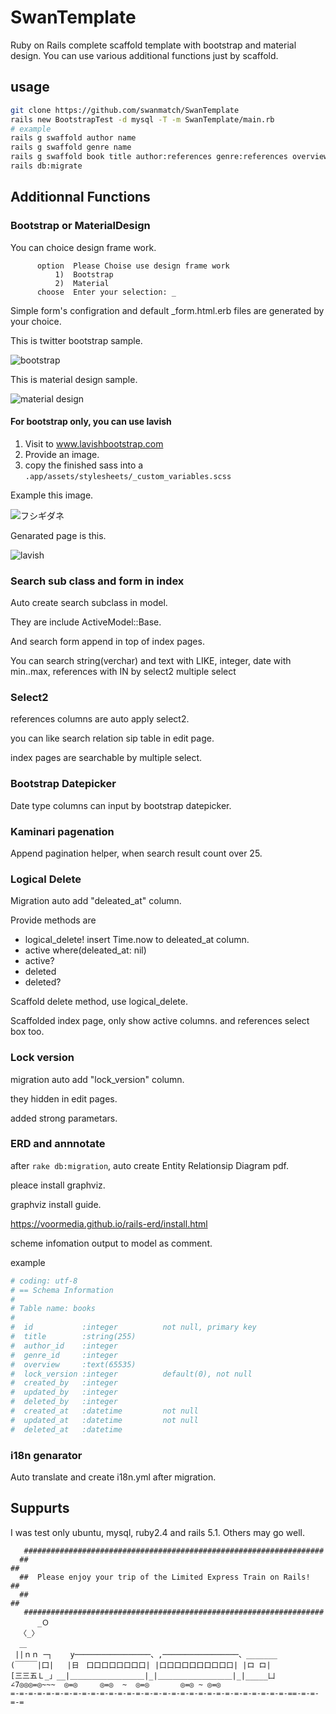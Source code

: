 # SwanTemplate
Ruby on Rails complete scaffold template with bootstrap and material design.
You can use various additional functions just by scaffold.

## usage

```sh
git clone https://github.com/swanmatch/SwanTemplate
rails new BootstrapTest -d mysql -T -m SwanTemplate/main.rb
# example 
rails g swaffold author name
rails g swaffold genre name
rails g swaffold book title author:references genre:references overview:text 
rails db:migrate
```


## Additionnal Functions

### Bootstrap or MaterialDesign

You can choice design frame work.
```
      option  Please Choise use design frame work
          1)  Bootstrap
          2)  Material
      choose  Enter your selection: _
```
Simple form's configration and default _form.html.erb files are generated by your choice.

This is twitter bootstrap sample.

![bootstrap](https://raw.githubusercontent.com/swanmatch/images/master/SwanTemplate/swaffold.png)

This is material design sample.

![material design](https://raw.githubusercontent.com/swanmatch/images/master/SwanTemplate/material.png)


#### For bootstrap only, you can use lavish

1. Visit to www.lavishbootstrap.com
2. Provide an image.
3. copy the finished sass into a `.app/assets/stylesheets/_custom_variables.scss`

Example this image.

![フシギダネ](https://www.pokemon.jp/zukan/images/l/ff08ec6198db300abc91e69605469427.png)


Genarated page is this.

![lavish](https://raw.githubusercontent.com/swanmatch/images/master/SwanTemplate/fushigidane.png)


### Search sub class and form in index

Auto create search subclass in model.

They are include ActiveModel::Base.

And search form append in top of index pages.

You can search string(verchar) and text with LIKE,
integer, date with min..max,
references with IN by select2 multiple select


### Select2

references columns are auto apply select2.

you can like search relation sip table in edit page.

index pages are searchable by multiple select.


### Bootstrap Datepicker

Date type columns can input by bootstrap datepicker.


### Kaminari pagenation

Append pagination helper,
when search result count over 25.


### Logical Delete

Migration auto add "deleated_at" column.

Provide methods are
* logical_delete!
  insert Time.now to deleated_at column. 
* active
  where(deleated_at: nil)
* active?
* deleted
* deleted?

Scaffold delete method,
use logical_delete.

Scaffolded index page,
only show active columns.
and references select box too.


### Lock version

migration auto add "lock_version" column.

they hidden in edit pages.

added strong parametars.


### ERD and annnotate

after `rake db:migration`,
auto create Entity Relationsip Diagram pdf.

pleace install graphviz.

graphviz install guide.

https://voormedia.github.io/rails-erd/install.html

scheme infomation output to model as comment.

example
```ruby
# coding: utf-8
# == Schema Information
#
# Table name: books
#
#  id           :integer          not null, primary key
#  title        :string(255)
#  author_id    :integer
#  genre_id     :integer
#  overview     :text(65535)
#  lock_version :integer          default(0), not null
#  created_by   :integer
#  updated_by   :integer
#  deleted_by   :integer
#  created_at   :datetime         not null
#  updated_at   :datetime         not null
#  deleted_at   :datetime
```

### i18n genarator

Auto translate and create i18n.yml after migration.


## Suppurts

I was test only ubuntu, mysql, ruby2.4 and rails 5.1.
Others may go well.


```
   ###################################################################
  ##                                                                 ##
  ##  Please enjoy your trip of the Limited Express Train on Rails!  ##
  ##                                                                 ##
   ###################################################################
      _Ｏ
  〈_〉
  ＿
 ||ｎｎ ─┐    y─────────────────、,─────────────────、_______
(￣￣￣|囗|   |日　口口口口口口口口| |口口口口口口口口口口| |ロ ロ|
[三三五Ｌ_」__|＿＿＿＿＿＿＿＿＿＿|_|＿＿＿＿＿＿＿＿＿＿|_|_____凵
∠7◎◎◎=◎~~~  ◎=◎     ◎=◎  ~  ◎=◎       ◎=◎ ~ ◎=◎
=-=-=-=-=-=-=-=-=-=-=-=-=-=-=-=-=-=-=-=-=-=-=-=-=-=-=-=-=-=-=-==-=-=-=-=
